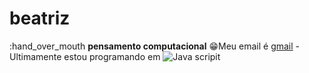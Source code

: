 # beatriz 
:hand_over_mouth **pensamento computacional**
:grin:Meu email é [gmail](beatriz.zaccaro@escola.pr.govbr)
-Ultimamente estou programando em ![Java scripit](https://img.shields.io/badge/JavaScript-323330?style=for-the-badge&logo=javascript&logoColor=F7DF1E)
